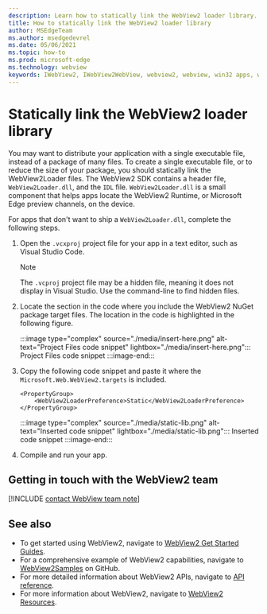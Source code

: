 ```yaml
---
description: Learn how to statically link the WebView2 loader library.
title: How to statically link the WebView2 loader library
author: MSEdgeTeam
ms.author: msedgedevrel
ms.date: 05/06/2021
ms.topic: how-to
ms.prod: microsoft-edge
ms.technology: webview
keywords: IWebView2, IWebView2WebView, webview2, webview, win32 apps, win32, edge, ICoreWebView2, ICoreWebView2Host, browser control, edge html
---
```

# Statically link the WebView2 loader library

You may want to distribute your application with a single executable file, instead of a package of many files. To create a single executable file, or to reduce the size of your package, you should statically link the WebView2Loader files. The WebView2 SDK contains a header file, `WebView2Loader.dll`, and the `IDL` file. `WebView2Loader.dll` is a small component that helps apps locate the WebView2 Runtime, or Microsoft Edge preview channels, on the device.

For apps that don't want to ship a `WebView2Loader.dll`, complete the following steps.

1.  Open the `.vcxproj` project file for your app in a text editor, such as Visual Studio Code.

    > [!NOTE]
    > The `.vcproj` project file may be a hidden file, meaning it does not display in Visual Studio.  Use the command-line to find hidden files.

1.  Locate the section in the code where you include the WebView2 NuGet package target files.  The location in the code is highlighted in the following figure.

    :::image type="complex" source="./media/insert-here.png" alt-text="Project Files code snippet" lightbox="./media/insert-here.png":::
       Project Files code snippet
    :::image-end:::

1.  Copy the following code snippet and paste it where the `Microsoft.Web.WebView2.targets` is included.

    ```xaml
    <PropertyGroup>
        <WebView2LoaderPreference>Static</WebView2LoaderPreference>
    </PropertyGroup>
    ```

    :::image type="complex" source="./media/static-lib.png" alt-text="Inserted code snippet" lightbox="./media/static-lib.png":::
       Inserted code snippet
    :::image-end:::

1.  Compile and run your app.

## Getting in touch with the WebView2 team

[!INCLUDE [contact WebView team note](../includes/contact-webview-team-note.md)]

## See also

*   To get started using WebView2, navigate to [WebView2 Get Started Guides][Webview2MainGetStarted].
*   For a comprehensive example of WebView2 capabilities, navigate to [WebView2Samples][GithubMicrosoftedgeWebview2samples] on GitHub.
*   For more detailed information about WebView2 APIs, navigate to [API reference][Webview2ApiReference].
*   For more information about WebView2, navigate to [WebView2 Resources][Webview2MainNextSteps].

<!-- links -->

[DevtoolsGuideChromiumMain]: ../index.md "Microsoft Edge (Chromium) Developer Tools | Microsoft Docs"

[Webview2ApiReference]: ../webview2-api-reference.md "Microsoft Edge WebView2 API Reference | Microsoft Docs"
[Webview2MainNextSteps]: ../index.md#next-steps "Next steps - Introduction to Microsoft Edge WebView2 | Microsoft Docs"
[Webview2MainGetStarted]: ../index.md#get-started "Get started - Introduction to Microsoft Edge WebView2 | Microsoft Docs"

[GithubMicrosoftedgeWebviewfeedbackMain]: https://github.com/MicrosoftEdge/WebViewFeedback "WebView Feedback - MicrosoftEdge/WebViewFeedback | GitHub"
[GithubMicrosoftedgeWebview2samples]: https://github.com/MicrosoftEdge/WebView2Samples "WebView2 Samples - MicrosoftEdge/WebView2Samples | GitHub"

[GithubMicrosoftVscodeJSDebugWhatsNew]: https://github.com/microsoft/vscode-js-debug#whats-new "What's new? - JavaScript debugger for Visual Studio Code - microsoft/vscode-js-debug | GitHub"

[GithubMicrosoftVscodeEdgeDebug2ReadmeChromiumWebviewApplications]: https://github.com/microsoft/vscode-edge-debug2/blob/master/README.md#microsoft-edge-chromium-webview-applications "Microsoft Edge (Chromium) WebView applications - Visual Studio Code - Debugger for Microsoft Edge - microsoft/vscode-edge-debug2 | GitHub"
